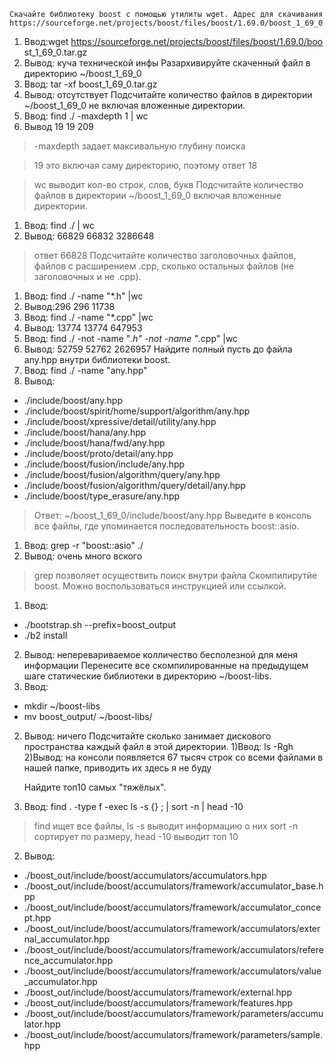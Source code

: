     Скачайте библиотеку boost с помощью утилиты wget. Адрес для скачивания https://sourceforge.net/projects/boost/files/boost/1.69.0/boost_1_69_0.tar.gz.
1) Ввод:wget https://sourceforge.net/projects/boost/files/boost/1.69.0/boo      st_1_69_0.tar.gz
2) Вывод: куча технической инфы
    Разархивируйте скаченный файл в директорию ~/boost_1_69_0
1) Ввод: tar -xf boost_1_69_0.tar.gz
2) Вывод: отсутствует
    Подсчитайте количество файлов в директории ~/boost_1_69_0 не включая вложенные директории.
1) Ввод: find ./ -maxdepth 1 | wc
2) Вывод 19 19 209
> -maxdepth задает максивальную глубину поиска

> 19 это включая саму директорию, поэтому ответ 18

> wc выводит кол-во строк, слов, букв
    Подсчитайте количество файлов в директории ~/boost_1_69_0 включая вложенные директории.
1) Ввод: find ./ | wc
2) Вывод: 66829   66832 3286648
> ответ 66828
    Подсчитайте количество заголовочных файлов, файлов с расширением .cpp, сколько остальных файлов (не заголовочных и не .cpp).
1) Ввод: find ./ -name "*.h" |wc
2) Вывод:296     296   11738
1) Ввод: find ./ -name "*.cpp" |wc
2) Вывод: 13774   13774  647953
1) Ввод: find ./ -not -name "*.h" -not -name "*.cpp" |wc
2) Вывод: 52759   52762 2626957
    Найдите полный пусть до файла any.hpp внутри библиотеки boost.
1) Ввод: find ./ -name "any.hpp"
2) Вывод:
* ./include/boost/any.hpp
* ./include/boost/spirit/home/support/algorithm/any.hpp
* ./include/boost/xpressive/detail/utility/any.hpp
* ./include/boost/hana/any.hpp
* ./include/boost/hana/fwd/any.hpp
* ./include/boost/proto/detail/any.hpp
* ./include/boost/fusion/include/any.hpp
* ./include/boost/fusion/algorithm/query/any.hpp
* ./include/boost/fusion/algorithm/query/detail/any.hpp
* ./include/boost/type_erasure/any.hpp
> Ответ: ~/boost_1_69_0/include/boost/any.hpp
    Выведите в консоль все файлы, где упоминается последовательность boost::asio.
1) Ввод: grep -r "boost::asio" ./
2) Вывод: очень много вского
> grep позволяет осуществить поиск внутри файла
    Скомпилирутйе boost. Можно воспользоваться инструкцией или ссылкой.
1) Ввод: 
* ./bootstrap.sh --prefix=boost_output
* ./b2 install
2) Вывод: неперевариваемое колличество бесполезной для меня информации
    Перенесите все скомпилированные на предыдущем шаге статические библиотеки в директорию ~/boost-libs.
1) Ввод:
* mkdir ~/boost-libs
* mv boost_output/ ~/boost-libs/
2) Вывод: ничего
    Подсчитайте сколько занимает дискового пространства каждый файл в этой директории.
1)Ввод: ls -Rgh
2)Вывод: на консоли появляется 67 тысяч строк со всеми файлами в нашей папке, приводить их здесь я не буду

    Найдите топ10 самых "тяжёлых".
1) Ввод: find . -type f -exec ls -s {} \; | sort -n | head -10
> find ищет все файлы, ls -s выводит информацию о них sort -n сортирует по размеру, head -10 выводит топ 10
2) Вывод:
* ./boost_out/include/boost/accumulators/accumulators.hpp
* ./boost_out/include/boost/accumulators/framework/accumulator_base.hpp
* ./boost_out/include/boost/accumulators/framework/accumulator_concept.hpp
* ./boost_out/include/boost/accumulators/framework/accumulators/external_accumulator.hpp
* ./boost_out/include/boost/accumulators/framework/accumulators/reference_accumulator.hpp
* ./boost_out/include/boost/accumulators/framework/accumulators/value_accumulator.hpp
* ./boost_out/include/boost/accumulators/framework/external.hpp
* ./boost_out/include/boost/accumulators/framework/features.hpp
* ./boost_out/include/boost/accumulators/framework/parameters/accumulator.hpp
* ./boost_out/include/boost/accumulators/framework/parameters/sample.hpp
